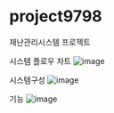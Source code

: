 # project9798
재난관리시스템 프로젝트

시스템 플로우 차트
![image](https://github.com/user-attachments/assets/2956eddb-4add-44d2-a862-47f06cc163e3)


시스템구성
![image](https://github.com/user-attachments/assets/a502596d-792d-4b4c-9cf5-dfc88cc44212)


기능
![image](https://github.com/user-attachments/assets/2e0539e7-e12b-4567-a395-04969785fb1c)
